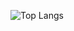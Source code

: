 ![Top Langs](https://github-readme-stats.vercel.app/api/top-langs/?username=spralja&theme=tokyonight)

<!--### Hi there 👋

<!--
**spralja/spralja** is a ✨ _special_ ✨ repository because its `README.md` (this file) appears on your GitHub profile.

Here are some ideas to get you started:

- 
- 🌱 I’m currently learning ...
- 👯 I’m looking to collaborate on ...
- 🤔 I’m looking for help with ...
- 💬 Ask me about ...
- 📫 How to reach me: ...
- 😄 Pronouns: ...
- ⚡ Fun fact: ...
-->
<!--
- 🔭 I’m currently working on a portfolio website
- 🌱 I’m currently learning Microsoft Azure
-->
